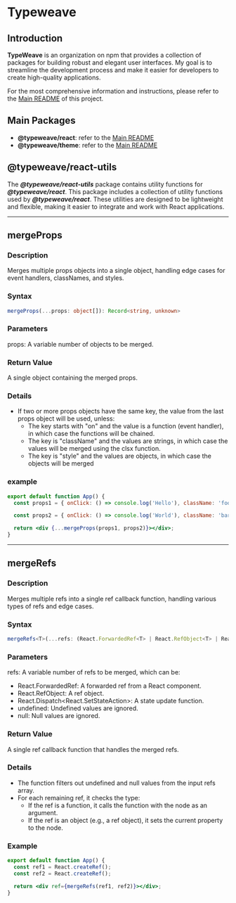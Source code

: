 # Typeweave

## Introduction

**TypeWeave** is an organization on npm that provides a collection of packages for building robust and elegant user interfaces. My goal is to streamline the development process and make it easier for developers to create high-quality applications.

For the most comprehensive information and instructions, please refer to the [Main README](https://github.com/7up-charsi/typeweave?tab=readme-ov-file) of this project.

## Main Packages

- **@typeweave/react**: refer to the [Main README](https://github.com/7up-charsi/typeweave?tab=readme-ov-file)
- **@typeweave/theme**: refer to the [Main README](https://github.com/7up-charsi/typeweave?tab=readme-ov-file)

## @typeweave/react-utils

The **_@typeweave/react-utils_** package contains utility functions for **_@typeweave/react_**. This package includes a collection of utility functions used by **_@typeweave/react_**. These utilities are designed to be lightweight and flexible, making it easier to integrate and work with React applications.

---

## mergeProps

### Description

Merges multiple props objects into a single object, handling edge cases for event handlers, classNames, and styles.

### Syntax

```ts
mergeProps(...props: object[]): Record<string, unknown>
```

### Parameters

props: A variable number of objects to be merged.

### Return Value

A single object containing the merged props.

### Details

- If two or more props objects have the same key, the value from the last props object will be used, unless:
  - The key starts with "on" and the value is a function (event handler), in which case the functions will be chained.
  - The key is "className" and the values are strings, in which case the values will be merged using the clsx function.
  - The key is "style" and the values are objects, in which case the objects will be merged

### example

```jsx
export default function App() {
  const props1 = { onClick: () => console.log('Hello'), className: 'foo' };

  const props2 = { onClick: () => console.log('World'), className: 'bar' };

  return <div {...mergeProps(props1, props2)}></div>;
}
```

---

## mergeRefs

### Description

Merges multiple refs into a single ref callback function, handling various types of refs and edge cases.

### Syntax

```ts
mergeRefs<T>(...refs: (React.ForwardedRef<T> | React.RefObject<T> | React.Dispatch<React.SetStateAction<T>> | undefined | null)[]): React.RefCallback<T>
```

### Parameters

refs: A variable number of refs to be merged, which can be:

- React.ForwardedRef<T>: A forwarded ref from a React component.
- React.RefObject<T>: A ref object.
- React.Dispatch<React.SetStateAction<T>>: A state update function.
- undefined: Undefined values are ignored.
- null: Null values are ignored.

### Return Value

A single ref callback function that handles the merged refs.

### Details

- The function filters out undefined and null values from the input refs array.
- For each remaining ref, it checks the type:
  - If the ref is a function, it calls the function with the node as an argument.
  - If the ref is an object (e.g., a ref object), it sets the current property to the node.

### Example

```jsx
export default function App() {
  const ref1 = React.createRef();
  const ref2 = React.createRef();

  return <div ref={mergeRefs(ref1, ref2)}></div>;
}
```
